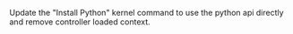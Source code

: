 Update the "Install Python" kernel command to use the python api directly and remove controller loaded context.